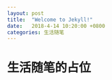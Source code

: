 ```yaml
---
layout: post
title:  "Welcome to Jekyll!"
date:   2018-4-14 10:20:00 +0800
categories: 生活随笔
---
```

# 生活随笔的占位 # 
